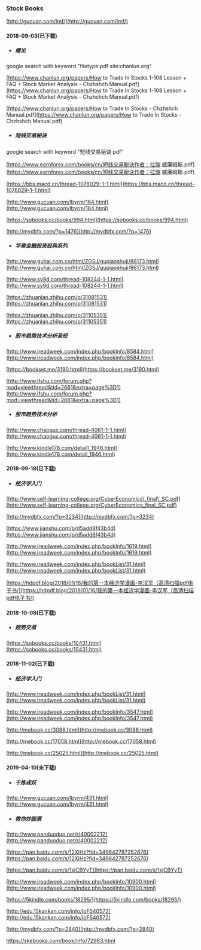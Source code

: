 ### Stock Books

[http://gucuan.com/lmf/](http://gucuan.com/lmf/)

#### 2018-09-03\(已下载\)

* ##### 缠论

google search with keyword "filetype:pdf site:chanlun.org"

[https://www.chanlun.org/papers/How to Trade In Stocks 1-108 Lesson + FAQ + Stock Market Analysis - Chzhshch Manual.pdf](https://www.chanlun.org/papers/How to Trade In Stocks 1-108 Lesson + FAQ + Stock Market Analysis - Chzhshch Manual.pdf)

[https://www.chanlun.org/papers/How to Trade In Stocks - Chzhshch Manual.pdf](https://www.chanlun.org/papers/How to Trade In Stocks - Chzhshch Manual.pdf)

* ##### 短线交易秘诀

google search with keyword "短线交易秘诀 pdf"

[https://www.earnforex.com/books/cn/短线交易秘诀作者：拉瑞 威廉姆斯.pdf](https://www.earnforex.com/books/cn/短线交易秘诀作者：拉瑞 威廉姆斯.pdf)

[https://bbs.macd.cn/thread-1076029-1-1.html](https://bbs.macd.cn/thread-1076029-1-1.html)

[http://www.gucuan.com/lbyrm/164.html](http://www.gucuan.com/lbyrm/164.html)

[https://sobooks.cc/books/994.html](https://sobooks.cc/books/994.html)

[http://mydbfx.com/?p=1476](http://mydbfx.com/?p=1476)

* ##### 华章金融投资经典系列

[http://www.guhai.com.cn/html/ZGSJ/gupiaoshuji/86173.html](http://www.guhai.com.cn/html/ZGSJ/gupiaoshuji/86173.html)

[http://www.sy9d.com/thread-108244-1-1.html](http://www.sy9d.com/thread-108244-1-1.html)

[https://zhuanlan.zhihu.com/p/31081531](https://zhuanlan.zhihu.com/p/31081531)

[https://zhuanlan.zhihu.com/p/31105351](https://zhuanlan.zhihu.com/p/31105351)

* ##### 股市趋势技术分析圣经

[http://www.ireadweek.com/index.php/bookInfo/8584.html](http://www.ireadweek.com/index.php/bookInfo/8584.html)

[https://bookset.me/3190.html](https://bookset.me/3190.html)

[http://www.ifshu.com/forum.php?mod=viewthread&tid=2661&extra=page%3D1](http://www.ifshu.com/forum.php?mod=viewthread&tid=2661&extra=page%3D1)

* ##### 股市趋势技术分析

[http://www.chaogux.com/thread-4061-1-1.html](http://www.chaogux.com/thread-4061-1-1.html)

[http://www.kindle178.com/detail\_1946.html](http://www.kindle178.com/detail_1946.html)

#### 2018-09-18\(已下载\)

* ##### 经济学入门

[http://www.self-learning-college.org/CyberEconomics\_final\_SC.pdf](http://www.self-learning-college.org/CyberEconomics_final_SC.pdf)

[http://mydbfx.com/?p=3234](http://mydbfx.com/?p=3234)

[https://www.jianshu.com/p/d5add8f43b4d](https://www.jianshu.com/p/d5add8f43b4d)

[http://www.ireadweek.com/index.php/bookInfo/1619.html](http://www.ireadweek.com/index.php/bookInfo/1619.html)

[http://www.ireadweek.com/index.php/bookList/31.html](http://www.ireadweek.com/index.php/bookList/31.html)

[https://hdpdf.blog/2018/01/16/我的第一本经济学漫画-李汉军（高清扫描pdf电子书/](https://hdpdf.blog/2018/01/16/我的第一本经济学漫画-李汉军（高清扫描pdf电子书/)

#### 2018-10-08\(已下载\)

* ##### 趋势交易

[https://sobooks.cc/books/10431.html](https://sobooks.cc/books/10431.html)

#### 2018-11-02\(已下载\)

* ##### 经济学入门

[http://www.ireadweek.com/index.php/bookList/31.html](http://www.ireadweek.com/index.php/bookList/31.html)

[http://www.ireadweek.com/index.php/bookInfo/3547.html](http://www.ireadweek.com/index.php/bookInfo/3547.html)

[http://mebook.cc/3088.html](http://mebook.cc/3088.html)

[http://mebook.cc/17058.html](http://mebook.cc/17058.html)

[http://mebook.cc/25025.html](http://mebook.cc/25025.html)

#### 2019-04-10\(未下载\)

* ##### 千炼成妖

[http://www.gucuan.com/lbyrm/431.html](http://www.gucuan.com/lbyrm/431.html)

* ##### 教你炒股票

[http://www.panduoduo.net/r/40002212](http://www.panduoduo.net/r/40002212)

[https://pan.baidu.com/s/12XjHz?fid=349642787252676](https://pan.baidu.com/s/12XjHz?fid=349642787252676)

[https://pan.baidu.com/s/1sjCBYyT](https://pan.baidu.com/s/1sjCBYyT)

[http://www.ireadweek.com/index.php/bookInfo/10900.html](http://www.ireadweek.com/index.php/bookInfo/10900.html)

[https://5kindle.com/books/18295/](https://5kindle.com/books/18295/)

[http://edu.15kankan.com/info/IoF540572](http://edu.15kankan.com/info/IoF540572)

[http://mydbfx.com/?p=2840](http://mydbfx.com/?p=2840)

https://skebooks.com/book/info/72983.html

